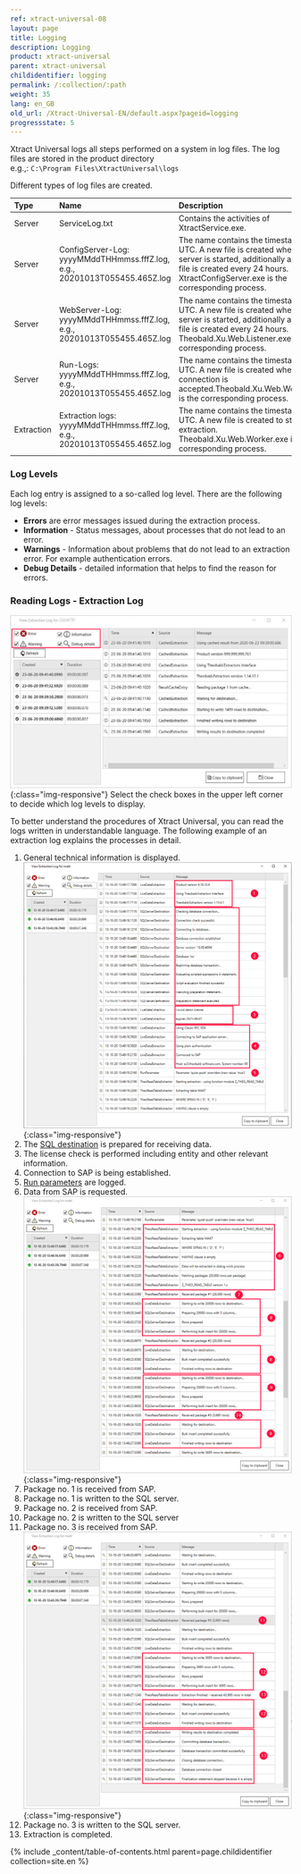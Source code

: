 ```yaml
---
ref: xtract-universal-08
layout: page
title: Logging
description: Logging
product: xtract-universal
parent: xtract-universal
childidentifier: logging
permalink: /:collection/:path
weight: 35
lang: en_GB
old_url: /Xtract-Universal-EN/default.aspx?pageid=logging
progressstate: 5
---
```

Xtract Universal logs all steps performed on a system in log files. 
The log files are stored in the product directory <br>
e.g.,: `C:\Program Files\XtractUniversal\logs`

Different types of log files are created.


|Type | Name | Description | Location path |
|:------ | :------ |:--- | :--- |
|Server| ServiceLog.txt | Contains the activities of XtractService.exe.| `C:ProgramFiles\XtractUniversal\logs` |
|Server| ConfigServer-Log: yyyyMMddTHHmmss.fffZ.log, e.g., 20201013T055455.465Z.log | The name contains the timestamp in UTC. A new file is created when the server is started, additionally a new log file is created every 24 hours. XtractConfigServer.exe is the corresponding process.| `C:ProgramFiles\XtractUniversal\logs\server\config` |
|Server| WebServer-Log: yyyyMMddTHHmmss.fffZ.log, e.g., 20201013T055455.465Z.log  | The name contains the timestamp in UTC. A new file is created when the server is started, additionally a new log file is created every 24 hours. Theobald.Xu.Web.Listener.exe is the corresponding process.| `C:ProgramFiles\XtractUniversal\logs\server\web` |
|Server| Run-Logs: yyyyMMddTHHmmss.fffZ.log, e.g., 20201013T055455.465Z.log  | The name contains the timestamp in UTC. A new file is created when a TCP connection is accepted.Theobald.Xu.Web.Worker.exe is the corresponding process.| `C:ProgramFiles\XtractUniversal\logs\server\run` |  
|Extraction| Extraction logs: yyyyMMddTHHmmss.fffZ.log, e.g., 20201013T055455.465Z.log | The name contains the timestamp in UTC. A new file is created to start an extraction. Theobald.Xu.Web.Worker.exe is the corresponding process.| `C:\Program Files\XtractUniversal\logs\extractions\[Name_der_Extaktion]`|

### Log Levels
Each log entry is assigned to a so-called log level. There are the following log levels:

- **Errors** are error messages issued during the extraction process.
- **Information** - Status messages, about processes that do not lead to an error.
- **Warnings** - Information about problems that do not lead to an extraction error. For example authentication errors.
- **Debug Details** - detailed information that helps to find the reason for errors.

### Reading Logs - Extraction Log

![View-Extraction-Log](/img/content/View-Extraction-Log.png){:class="img-responsive"} 
Select the check boxes in the upper left corner to decide which log levels to display.

To better understand the procedures of Xtract Universal, you can read the logs written in understandable language. The following example of an extraction log explains the processes in detail.
1. General technical information is displayed.
 ![XU_logging_1](/img/content/xu/logging-extract-detail-01.png){:class="img-responsive"}
2. The [SQL destination]() is prepared for receiving data.
3. The license check is performed including entity and other relevant information.
4. Connection to SAP is being established.
5. [Run parameters](./getting-started/run-an-extraction#to-set-the-extraction-parameters) are logged.
6. Data from SAP is requested.
 ![XU_logging_2](/img/content/xu/logging-extract-detail-02.png){:class="img-responsive"}
7. Package no. 1 is received from SAP.
8. Package no. 1 is written to the SQL server.
9. Package no. 2 is received from SAP.
10. Package no. 2 is written to the SQL server
11. Package no. 3 is received from SAP.
 ![XU_logging_3](/img/content/xu/logging-extract-detail-03.png){:class="img-responsive"}
12. Package no. 3 is written to the SQL server.
13. Extraction is completed.


{% include _content/table-of-contents.html parent=page.childidentifier collection=site.en %}
